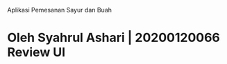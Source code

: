 Aplikasi Pemesanan Sayur dan Buah

Oleh Syahrul Ashari | 20200120066
Review UI
==================================
